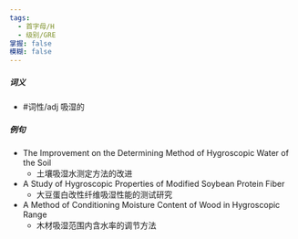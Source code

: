 ```yaml
---
tags:
  - 首字母/H
  - 级别/GRE
掌握: false
模糊: false
---
```

##### 词义
- #词性/adj  吸湿的
##### 例句
- The Improvement on the Determining Method of Hygroscopic Water of the Soil
	- 土壤吸湿水测定方法的改进
- A Study of Hygroscopic Properties of Modified Soybean Protein Fiber
	- 大豆蛋白改性纤维吸湿性能的测试研究
- A Method of Conditioning Moisture Content of Wood in Hygroscopic Range
	- 木材吸湿范围内含水率的调节方法
